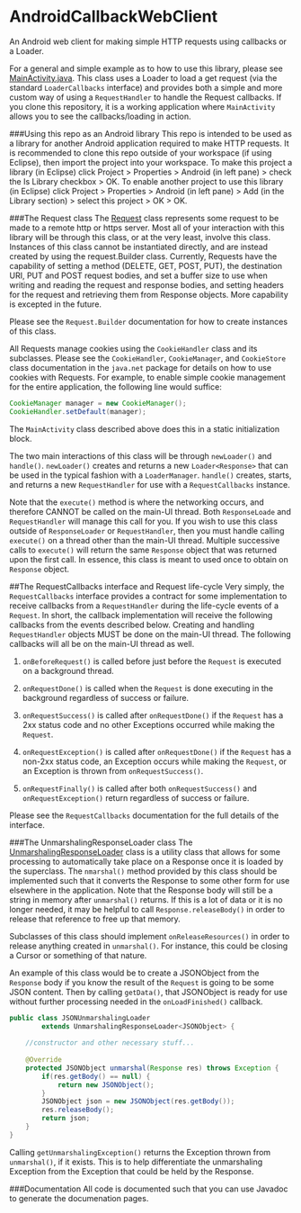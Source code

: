 AndroidCallbackWebClient
========================

An Android web client for making simple HTTP requests using callbacks or a Loader.

For a general and simple example as to how to use this library, please see [MainActivity.java](https://github.com/ericelsken/AndroidCallbackWebClient/blob/master/src/com/ericelsken/android/web/example/MainActivity.java).
This class uses a Loader to load a get request (via the standard `LoaderCallbacks` interface) and provides both a simple and more custom way of using a `RequestHandler` to handle the Request callbacks.
If you clone this repository, it is a working application where `MainActivity` allows you to see the callbacks/loading in action.

###Using this repo as an Android library
This repo is intended to be used as a library for another Android application required to make HTTP requests.
It is recommended to clone this repo outside of your workspace (if using Eclipse), then import the project into your workspace.
To make this project a library (in Eclipse) click Project > Properties > Android (in left pane) > check the Is Library checkbox > OK.
To enable another project to use this library (in Eclipse) click Project > Properties > Android (in left pane) > Add (in the Library section) > select this project > OK > OK.

###The Request class
The
[Request](https://github.com/ericelsken/AndroidCallbackWebClient/blob/master/src/com/ericelsken/android/web/Request.java) 
class represents some request to be made to a remote http or https server. Most all of your interaction with
this library will be through this class, or at the very least, involve this class.
Instances of this class cannot be instantiated directly, and are instead created by using the request.Builder class.
Currently, Requests have the capability of setting a method (DELETE, GET, POST, PUT), the destination URI,
PUT and POST request bodies, and set a buffer size to use when writing and reading the request and response bodies,
and setting headers for the request and retrieving them from Response objects.
More capability is excepted in the future.

Please see the `Request.Builder` documentation for how to create instances of this class.

All Requests manage cookies using the `CookieHandler` class and its subclasses. Please see the `CookieHandler`,
`CookieManager`, and `CookieStore` class documentation in the `java.net` package for details on how to use cookies with Requests.
For example, to enable simple cookie management for the entire application, the following line would suffice:
```java
CookieManager manager = new CookieManager();
CookieHandler.setDefault(manager);
```
The `MainActivity` class described above does this in a static initialization block.

The two main interactions of this class will be through `newLoader()` and `handle()`.
`newLoader()` creates and returns a new `Loader<Response>` that can be used in the typical fashion with a `LoaderManager`.
`handle()` creates, starts, and returns a new `RequestHandler` for use with a `RequestCallbacks` instance.

Note that the `execute()` method is where the networking occurs, and therefore CANNOT be called on the main-UI thread.
Both `ResponseLoade` and `RequestHandler` will manage this call for you. If you wish to use this class outside of 
`ResponseLoader` or `RequestHandler`, then you must handle calling `execute()` on a thread other than the main-UI thread.
Multiple successive calls to `execute()` will return the same `Response` object that was returned upon the first call.
In essence, this class is meant to used once to obtain on `Response` object.

##The RequestCallbacks interface and Request life-cycle
Very simply, the `RequestCallbacks` interface provides a contract for some implementation to receive callbacks from a `RequestHandler` during the life-cycle events of a `Request`.
In short, the callback implementation will receive the following callbacks from the events described below.
Creating and handling `RequestHandler` objects MUST be done on the main-UI thread. The following callbacks will all be on the main-UI thread as well.

1. `onBeforeRequest()` is called before just before the `Request` is executed on a background thread.

2. `onRequestDone()` is called when the `Request` is done executing in the background regardless of success or failure.

3. `onRequestSuccess()` is called after `onRequestDone()` if the `Request` has a 2xx status code and no other Exceptions occurred while making the `Request`.

4. `onRequestException()` is called after `onRequestDone()` if the `Request` has a non-2xx status code, an Exception occurs while making the `Request`, or an Exception is thrown from `onRequestSuccess()`.

5. `onRequestFinally()` is called after both `onRequestSuccess()` and `onRequestException()` return regardless of success or failure.

Please see the `RequestCallbacks` documentation for the full details of the interface.

###The UnmarshalingResponseLoader class
The
[UnmarshalingResponseLoader](https://github.com/ericelsken/AndroidCallbackWebClient/blob/master/src/com/ericelsken/android/web/content/UnmarshalingResponseLoader.java)
class is a utility class that allows for some processing to automatically take place
on a Response once it is loaded by the superclass.
The `nmarshal()` method provided by this class should be implemented such that
it converts the Response to some other form for use elsewhere in the
application. Note that the Response body will still be a string in memory
after `unmarshal()` returns. If this is a lot of data or it is no longer needed,
it may be helpful to call `Response.releaseBody()` in order to release that
reference to free up that memory.

Subclasses of this class should implement `onReleaseResources()` in order to
release anything created in `unmarshal()`. For instance, this could be closing
a Cursor or something of that nature.

An example of this class would be to create a JSONObject from the `Response`
body if you know the result of the `Request` is going to be some JSON content.
Then by calling `getData()`, that JSONObject is ready for use without further
processing needed in the `onLoadFinished()` callback.
```java
public class JSONUnmarshalingLoader 
		extends UnmarshalingResponseLoader<JSONObject> {
	
	//constructor and other necessary stuff...
	
	@Override
	protected JSONObject unmarshal(Response res) throws Exception {
		if(res.getBody() == null) {
			return new JSONObject();
		}
		JSONObject json = new JSONObject(res.getBody());
		res.releaseBody();
		return json;
	}
}
```

Calling `getUnmarshalingException()` returns the Exception thrown from
`unmarshal()`, if it exists. This is to help differentiate the unmarshaling
Exception from the Exception that could be held by the Response.

###Documentation
All code is documented such that you can use Javadoc to generate the documenation pages.
